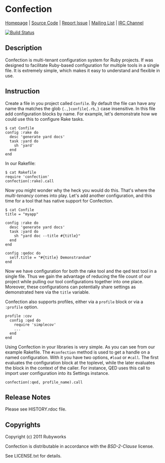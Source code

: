 # Confection

[Homepage](http://rubyworks.github.com/confection) |
[Source Code](http://github.com/rubyworks/confection) |
[Report Issue](http://github.com/rubyworks/confection/issues) |
[Mailing List](http://googlegroups.com/group/rubyworks-mailinglist) |
[IRC Channel](http://chat.us.freenode.net/rubyworks)

[![Build Status](https://secure.travis-ci.org/rubyworks/confection.png)](http://travis-ci.org/rubyworks/confection)


## Description

Confection is multi-tenant configuration system for Ruby projects. If was 
designed to facilitate Ruby-based configuration for multiple tools in a
single file. It is extremely simple, which makes it easy to understand
and flexible in use.


## Instruction

Create a file in you project called `Confile`. By default the file can have any
name tha matches the glob `{.,}confile{.rb,}` case insensitive. In this file
add configuration blocks by name. For example, let's demonstrate how we could
use this to configure Rake tasks.

    $ cat Confile
    config :rake do
      desc 'generate yard docs'
      task :yard do
        sh 'yard'
      end
    end

In our Rakefile:

    $ cat Rakefile
    require 'confection'
    confection(:rake).call

Now you might wonder why the heck you would do this. That's where the *multi-tenancy*
comes into play. Let's add another configuration, and this time for a tool that has
native support for Confection.

    $ cat Confile
    title = "myapp"

    config :rake do
      desc 'generate yard docs'
      task :yard do
        sh "yard doc --title #{title}"
      end
    end

    config :qedoc do
      self.title = "#{title} Demonstrandum"
    end

Now we have configuration for both the rake tool and the qed test tool in
a single file. Thus we gain the advantage of reducing the file count of our 
project while pulling our tool configurations together into one place.
Moreover, these configurations can potentially share settings as demonstrated
here via the `title` variable.

Confection also supports profiles, either via a `profile` block or via a
`:profile` option.

    profile :cov
      config :qed do
        require 'simplecov'
        ...
      end
    end

Using Confection in your libraries is very simple. As you can see from our
example Rakefile. The `#confection` method is used to get a handle on a named
configuration. With it you have two options, `#load` or `#call`. The first
evaluates the configuration block at the toplevel, while the later evaluates
the block in the context of the caller. For instance, QED uses this call to
import user configuration into its Settings instance.

    confection(:qed, profile_name).call


## Release Notes

Please see HISTORY.rdoc file.


## Copyrights

Copyright (c) 2011 Rubyworks

Confection is distributable in accordance with the *BSD-2-Clause* license.

See LICENSE.txt for details.

